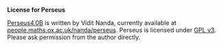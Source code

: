 **License for Perseus**

[Perseus4.0B](http://people.maths.ox.ac.uk/nanda/perseus/index.html) is written by Vidit Nanda, currently available at [people.maths.ox.ac.uk/nanda/perseus](http://people.maths.ox.ac.uk/nanda/perseus). Perseus is licensed under [GPL v3](https://www.gnu.org/licenses/gpl-3.0.en.html). Please ask permission from the author directly.


